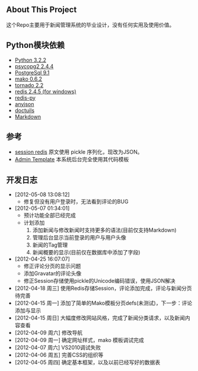 ## About This Project

  这个Repo主要用于新闻管理系统的毕业设计，没有任何实用及使用价值。

## Python模块依赖
  * [Python 3.2.2](http://python.org)
  * [psycopg2 2.4.4](http://initd.org/psycopg)
  * [PostgreSql 9.1](http://postgresql.org)
  * [mako 0.6.2](http://makotemplates.org)
  * [tornado 2.2](https://github.com/facebook/tornado.git)
  * [redis 2.4.5 (for windows)](https://github.com/dmajkic/redis.git)
  * [redis-py](https://github.com/dcolish/redis-py.git)
  * [anyjson](http://pypi.python.org/pypi/anyjson/0.3.1)
  * [doctuils]()
  * [Markdown]()
  
## 参考
  * [session redis](http://tornadogists.org/1735032/) 原文使用 pickle 序列化，现改为JSON。
  * [Admin Template]() 本系统后台完全使用其代码模板
  
## 开发日志
  * [2012-05-08 13:08:12]
    - 修复但没有用户登录时，无法看到评论的BUG
  * [2012-05-07 01:34:01]
    - 预计功能全部已经完成
    - 计划添加
      1. 添加新闻与修改新闻时支持更多的语法(目前仅支持Markdown)
      2. 管理后台显示当前登录的用户与用户头像
      3. 新闻的Tag管理
      4. 新闻概要的显示(目前仅在数据库中添加了字段)
  * [2012-04-25 16:07:07]
    - 修正评论分页的显示问题
    - 添加Gravatar的评论头像
    - 修正Session存储使用pickle的Unicode编码错误，使用JSON解决
  * [2012-04-18 周三]    使用Redis存储Session，评论添加完成，评论与新闻分页待完善
  * [2012-04-15 周一]    添加了简单的Mako模板分页defs(未测试)，下一步：评论添加与显示
  * [2012-04-15 周日]    大幅度修改网站风格，完成了新闻分类请求，以及新闻内容查看
  * [2012-04-09 周六]    修改导航
  * [2012-04-09 周一]    确定网址样式，mako 模板调试完成
  * [2012-04-07 周六]    VS2010调试失败
  * [2012-04-06 周五]    完善CSS的组织等
  * [2012-04-05 周四]    确定基本框架，以及以前已经写好的数据表
